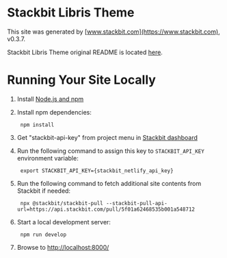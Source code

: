 # Stackbit Libris Theme

This site was generated by [www.stackbit.com](https://www.stackbit.com), v0.3.7.

Stackbit Libris Theme original README is located [here](./README.theme.md).

# Running Your Site Locally

1. Install [Node.js and npm](https://nodejs.org/en/)

1. Install npm dependencies:

        npm install

1. Get "stackbit-api-key" from project menu in [Stackbit dashboard](https://app.stackbit.com/dashboard)

1. Run the following command to assign this key to `STACKBIT_API_KEY` environment variable:

        export STACKBIT_API_KEY={stackbit_netlify_api_key}

1. Run the following command to fetch additional site contents from Stackbit if needed:

        npx @stackbit/stackbit-pull --stackbit-pull-api-url=https://api.stackbit.com/pull/5f01a62468535b001a548712

1. Start a local development server:

        npm run develop

1. Browse to [http://localhost:8000/](http://localhost:8000/)
